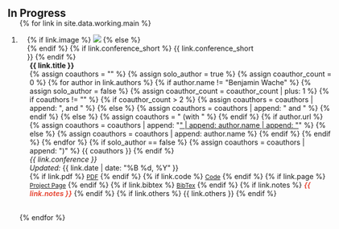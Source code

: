<h2 id="working" style="margin: 2px 0px -15px;">In Progress</h2>

<div class="working">
<ol class="bibliography">

{% for link in site.data.working.main %}

<li>
<div class="pub-row">
  <div class="col-sm-3 abbr" style="position: relative;padding-right: 15px;padding-left: 15px;">
    {% if link.image %}
      <img src="{{ link.image }}" class="teaser img-fluid z-depth-1 custom-image-size" style="object-fit: cover;">
    {% else %}
      <div style="width:300px;"></div>
    {% endif %}
    {% if link.conference_short %} 
      <abbr class="badge">{{ link.conference_short }}</abbr>
    {% endif %}
  </div>
  <div class="col-sm-9" style="position: relative;padding-right: 15px;padding-left: 20px; width: 600px;">
      <div class="title" style="font-weight: bold;">{{ link.title }}</div>
      <div class="author">
        {% assign coauthors = "" %}
        {% assign solo_author = true %}
        {% assign coauthor_count = 0 %}
        {% for author in link.authors %}
          {% if author.name != "Benjamin Wache" %}
            {% assign solo_author = false %}
            {% assign coauthor_count = coauthor_count | plus: 1 %}
            {% if coauthors != "" %}
              {% if coauthor_count > 2 %}
                {% assign coauthors = coauthors | append: ", and " %}
              {% else %}
                {% assign coauthors = coauthors | append: " and " %}
              {% endif %}
            {% else %}
              {% assign coauthors = " (with " %}
            {% endif %}
            {% if author.url %}
              {% assign coauthors = coauthors | append: "<a href='" | append: author.url | append: "'>" | append: author.name | append: "</a>" %}
            {% else %}
              {% assign coauthors = coauthors | append: author.name %}
            {% endif %}
          {% endif %}
        {% endfor %}
        {% if solo_author == false %}
          {% assign coauthors = coauthors | append: ")" %}
          {{ coauthors }}
        {% endif %}
      </div>
      <div class="periodical"><em>{{ link.conference }}</em>
      <div class="date"><em>Updated:</em> {{ link.date | date: "%B %d, %Y" }}</div>
      </div>
    <div class="links">
      {% if link.pdf %} 
      <a href="{{ link.pdf }}" class="btn btn-sm z-depth-0" role="button" target="_blank" style="font-size:12px;">PDF</a>
      {% endif %}
      {% if link.code %} 
      <a href="{{ link.code }}" class="btn btn-sm z-depth-0" role="button" target="_blank" style="font-size:12px;">Code</a>
      {% endif %}
      {% if link.page %} 
      <a href="{{ link.page }}" class="btn btn-sm z-depth-0" role="button" target="_blank" style="font-size:12px;">Project Page</a>
      {% endif %}
      {% if link.bibtex %} 
      <a href="{{ link.bibtex }}" class="btn btn-sm z-depth-0" role="button" target="_blank" style="font-size:12px;">BibTex</a>
      {% endif %}
      {% if link.notes %} 
      <strong> <i style="color:#e74d3c">{{ link.notes }}</i></strong>
      {% endif %}
      {% if link.others %} 
      {{ link.others }}
      {% endif %}
    </div>
  </div>
</div>
</li>

<br>

{% endfor %}

</ol>
</div>

